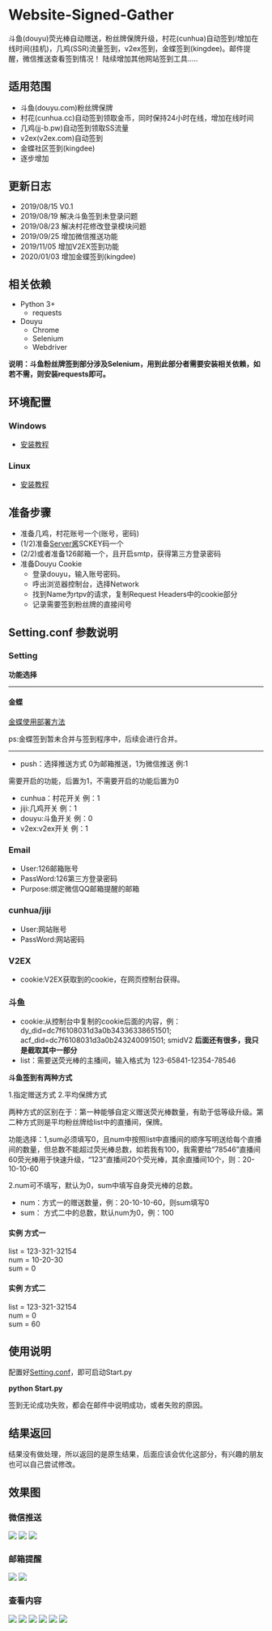 # Website-Signed-Gather
斗鱼(douyu)荧光棒自动赠送，粉丝牌保牌升级，村花(cunhua)自动签到/增加在线时间(挂机)，几鸡(SSR)流量签到，v2ex签到，金蝶签到(kingdee)。邮件提醒，微信推送查看签到情况！
陆续增加其他网站签到工具.....
## 适用范围
* 斗鱼(douyu.com)粉丝牌保牌
* 村花(cunhua.cc)自动签到领取金币，同时保持24小时在线，增加在线时间
* 几鸡(jj-b.pw)自动签到领取SS流量
* v2ex(v2ex.com)自动签到
* 金蝶社区签到(kingdee)
* 逐步增加

## 更新日志

* 2019/08/15 V0.1
* 2019/08/19 解决斗鱼签到未登录问题
* 2019/08/23 解决村花修改登录模块问题
* 2019/09/25 增加微信推送功能
* 2019/11/05 增加V2EX签到功能
* 2020/01/03 增加金蝶签到(kingdee)

## 相关依赖

* Python 3+
	* requests
* Douyu
	* Chrome
	* Selenium
	* Webdriver
	
**说明：斗鱼粉丝牌签到部分涉及Selenium，用到此部分者需要安装相关依赖，如若不需，则安装requests即可。**

## 环境配置
### Windows

* [安装教程](https://www.cnblogs.com/eternal1025/p/8880245.html)
### Linux 
* [安装教程](https://blog.csdn.net/zzzcl112/article/details/80470884) 

## 准备步骤

* 准备几鸡，村花账号一个(账号，密码)
* (1/2)准备[Server酱](http://sc.ftqq.com)SCKEY码一个
* (2/2)或者准备126邮箱一个，且开启smtp，获得第三方登录密码
* 准备Douyu Cookie
	* 登录douyu，输入账号密码。
	* 呼出浏览器控制台，选择Network
	* 找到Name为rtpv的请求，复制Request Headers中的cookie部分
	* 记录需要签到粉丝牌的直接间号
## Setting.conf 参数说明


### Setting

**功能选择**


----------

#### 金蝶

[金蝶使用部署方法](/kingdee)

ps:金蝶签到暂未合并与签到程序中，后续会进行合并。

----------


* push：选择推送方式 0为邮箱推送，1为微信推送 例:1

需要开启的功能，后置为1，不需要开启的功能后置为0

* cunhua：村花开关 例：1
* jiji:几鸡开关 例：1
* douyu:斗鱼开关 例：0
* v2ex:v2ex开关 例：1

### Email
* User:126邮箱账号
* PassWord:126第三方登录密码
* Purpose:绑定微信QQ邮箱提醒的邮箱

### cunhua/jiji

* User:网站账号
* PassWord:网站密码

### V2EX

* cookie:V2EX获取到的cookie，在网页控制台获得。

### 斗鱼

* cookie:从控制台中复制的cookie后面的内容，例：dy_did=dc7f6108031d3a0b34336338651501; acf_did=dc7f6108031d3a0b243240091501; smidV2   **后面还有很多，我只是截取其中一部分**
* list：需要送荧光棒的主播间，输入格式为 123-65841-12354-78546

**斗鱼签到有两种方式**

1.指定赠送方式  2.平均保牌方式

两种方式的区别在于：第一种能够自定义赠送荧光棒数量，有助于低等级升级。第二种方式则是平均粉丝牌给list中的直播间，保牌。

功能选择：1,sum必须填写0，且num中按照list中直播间的顺序写明送给每个直播间的数量，但总数不能超过荧光棒总数，如若我有100，我需要给“78546”直播间60荧光棒用于快速升级，“123”直播间20个荧光棒，其余直播间10个，则：20-10-10-60

2.num可不填写，默认为0，sum中填写自身荧光棒的总数。


* num：方式一的赠送数量，例：20-10-10-60，则sum填写0
* sum： 方式二中的总数，默认num为0，例：100

#### 实例 方式一

list = 123-321-32154</br>
num = 10-20-30</br>
sum = 0</br>

#### 实例 方式二

list = 123-321-32154</br>
num = 0</br>
sum = 60</br>




## 使用说明

配置好[Setting.conf]()，即可启动Start.py


**python Start.py**

签到无论成功失败，都会在邮件中说明成功，或者失败的原因。


## 结果返回

结果没有做处理，所以返回的是原生结果，后面应该会优化这部分，有兴趣的朋友也可以自己尝试修改。

## 效果图



### 微信推送
![](http://cdn.lunatic.wang/wecatpush.jpg)
![](http://cdn.lunatic.wang/wecat1.jpg)
![](http://cdn.lunatic.wang/wecat2.jpg)


### 邮箱提醒

![](http://img.lunatic.wang/qd1.jpg)
![](http://cdn.lunatic.wang/qd.jpg)

### 查看内容

![](http://img.lunatic.wang/qd2.jpg)
![](http://img.lunatic.wang/qd3.jpg)
![](http://img.lunatic.wang/qd4.jpg)
![](http://img.lunatic.wang/qd5.jpg)
![](http://img.lunatic.wang/qd6.jpg)
![](http://img.lunatic.wang/qf7.jpg)

